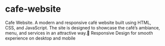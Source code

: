 # cafe-website
Cafe Website. A modern and responsive café website built using HTML, CSS, and JavaScript. The site is designed to showcase the café’s ambiance, menu, and services in an attractive way.📱 Responsive Design for smooth experience on desktop and mobile 
